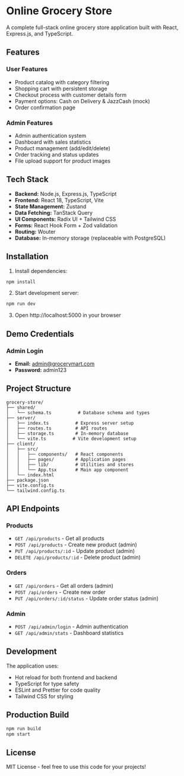 # Online Grocery Store

A complete full-stack online grocery store application built with React, Express.js, and TypeScript.

## Features

### User Features
- Product catalog with category filtering
- Shopping cart with persistent storage
- Checkout process with customer details form
- Payment options: Cash on Delivery & JazzCash (mock)
- Order confirmation page

### Admin Features
- Admin authentication system
- Dashboard with sales statistics
- Product management (add/edit/delete)
- Order tracking and status updates
- File upload support for product images

## Tech Stack

- **Backend:** Node.js, Express.js, TypeScript
- **Frontend:** React 18, TypeScript, Vite
- **State Management:** Zustand
- **Data Fetching:** TanStack Query
- **UI Components:** Radix UI + Tailwind CSS
- **Forms:** React Hook Form + Zod validation
- **Routing:** Wouter
- **Database:** In-memory storage (replaceable with PostgreSQL)

## Installation

1. Install dependencies:
```bash
npm install
```

2. Start development server:
```bash
npm run dev
```

3. Open http://localhost:5000 in your browser

## Demo Credentials

### Admin Login
- **Email:** admin@grocerymart.com
- **Password:** admin123

## Project Structure

```
grocery-store/
├── shared/
│   └── schema.ts          # Database schema and types
├── server/
│   ├── index.ts          # Express server setup
│   ├── routes.ts         # API routes
│   ├── storage.ts        # In-memory database
│   └── vite.ts          # Vite development setup
├── client/
│   ├── src/
│   │   ├── components/   # React components
│   │   ├── pages/        # Application pages
│   │   ├── lib/          # Utilities and stores
│   │   └── App.tsx       # Main app component
│   └── index.html
├── package.json
├── vite.config.ts
└── tailwind.config.ts
```

## API Endpoints

### Products
- `GET /api/products` - Get all products
- `POST /api/products` - Create new product (admin)
- `PUT /api/products/:id` - Update product (admin)
- `DELETE /api/products/:id` - Delete product (admin)

### Orders
- `GET /api/orders` - Get all orders (admin)
- `POST /api/orders` - Create new order
- `PUT /api/orders/:id/status` - Update order status (admin)

### Admin
- `POST /api/admin/login` - Admin authentication
- `GET /api/admin/stats` - Dashboard statistics

## Development

The application uses:
- Hot reload for both frontend and backend
- TypeScript for type safety
- ESLint and Prettier for code quality
- Tailwind CSS for styling

## Production Build

```bash
npm run build
npm start
```

## License

MIT License - feel free to use this code for your projects!